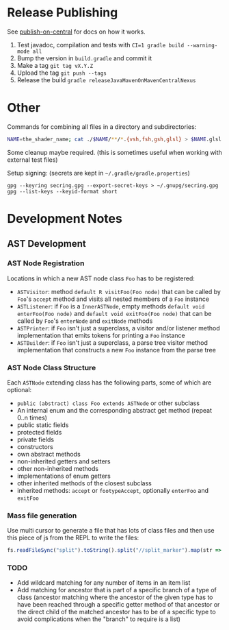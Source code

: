 # Release Publishing

See [publish-on-central](https://github.com/DanySK/publish-on-central) for docs on how it works.

1. Test javadoc, compilation and tests with `CI=1 gradle build --warning-mode all`
2. Bump the version in `build.gradle` and commit it
3. Make a tag `git tag vX.Y.Z`
4. Upload the tag `git push --tags`
5. Release the build `gradle releaseJavaMavenOnMavenCentralNexus`

# Other

Commands for combining all files in a directory and subdirectories:

```bash
NAME=the_shader_name; cat ./$NAME/**/*.{vsh,fsh,gsh,glsl} > $NAME.glsl
```

Some cleanup maybe required. (this is sometimes useful when working with external test files)

Setup signing: (secrets are kept in `~/.gradle/gradle.properties`)

```
gpg --keyring secring.gpg --export-secret-keys > ~/.gnupg/secring.gpg
gpg --list-keys --keyid-format short
```

# Development Notes

## AST Development

### AST Node Registration

Locations in which a new AST node class `Foo` has to be registered:

- `ASTVisitor`: method `default R visitFoo(Foo node)` that can be called by `Foo`'s `accept` method and visits all nested members of a `Foo` instance
- `ASTListener`: if `Foo` is a `InnerASTNode`, empty methods `default void enterFoo(Foo node)` and `default void exitFoo(Foo node)` that can be called by `Foo`'s `enterNode` and `exitNode` methods
- `ASTPrinter`: if `Foo` isn't just a superclass, a visitor and/or listener method implementation that emits tokens for printing a `Foo` instance
- `ASTBuilder`: if `Foo` isn't just a superclass, a parse tree visitor method implementation that constructs a new `Foo` instance from the parse tree

### AST Node Class Structure

Each `ASTNode` extending class has the following parts, some of which are optional:

- `public (abstract) class Foo extends ASTNode` or other subclass
- An internal enum and the corresponding abstract get method (repeat 0..n times)
- public static fields
- protected fields
- private fields
- constructors
- own abstract methods
- non-inherited getters and setters
- other non-inherited methods
- implementations of enum getters
- other inherited methods of the closest subclass
- inherited methods: `accept` or `footypeAccept`, optionally `enterFoo` and `exitFoo`

### Mass file generation

Use multi cursor to generate a file that has lots of class files and then use this piece of js from the REPL to write the files:

```js
fs.readFileSync("split").toString().split("//split_marker").map(str => str.trim() + "\n").forEach(str => fs.writeFileSync(str.match(/class (\w+)/)[1] + ".java", str))
```

### TODO
- Add wildcard matching for any number of items in an item list
- Add matching for ancestor that is part of a specific branch of a type of class (ancestor matching where the ancestor of the given type has to have been reached through a specific getter method of that ancestor or the direct child of the matched ancestor has to be of a specific type to avoid complications when the "branch" to require is a list)
